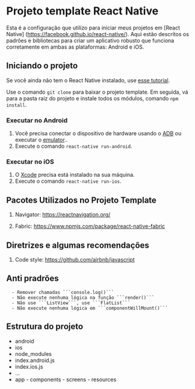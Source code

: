  # Projeto template React Native 

Esta é a configuração que utilizo para iniciar meus projetos em [React Native] (https://facebook.github.io/react-native/). Aqui estão descritos os padrões e bibliotecas para criar um aplicativo robusto que funciona corretamente em ambas as plataformas: Android e iOS.


## Iniciando o projeto

Se você ainda não tem o React Native instalado, use [esse tutorial](https://facebook.github.io/react-native/docs/getting-started.html). 

Use o comando ```git clone``` para baixar o projeto template. Em seguida, vá para a pasta raiz do projeto e instale todos os módulos, comando ```npm install```.

### Executar no Android

1. Você precisa conectar o dispositivo de hardware usando o [ADB](https://developer.android.com/studio/command-line/adb.html) ou executar o [emulator](https://developer.android.com/studio/run/emulator-commandline.html)..
2. Execute o comando ```react-native run-android```.

### Executar no iOS

1. O [Xcode](https://developer.apple.com/xcode/) precisa está instalado na sua máquina.
2. Execute o comando ```react-native run-ios```.

## Pacotes Utilizados no Projeto Template

1. Navigator: https://reactnavigation.org/

2. Fabric: https://www.npmjs.com/package/react-native-fabric

## Diretrizes e algumas recomendações

1. Code style: https://github.com/airbnb/javascript

## Anti pradrões
      - Remover chamadas ```console.log()```
      - Não execute nenhuma lógica na função ```render()```
      - Não use ```ListView```, use ```FlatList```
      - Não execute nenhuma lógica em ```componentWillMount()```

## Estrutura do projeto
   - android
   - ios
   - node_modules
   - index.android.js
   - index.ios.js
   - ...
   - app
    - components
    - screens
    - resources